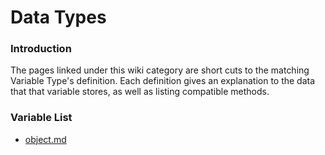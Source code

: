 # Data Types

### Introduction

The pages linked under this wiki category are short cuts to the matching Variable Type's definition. Each definition gives an explanation to the data that that variable stores, as well as listing compatible methods.

### Variable List

* [object.md](object.md "mention")
